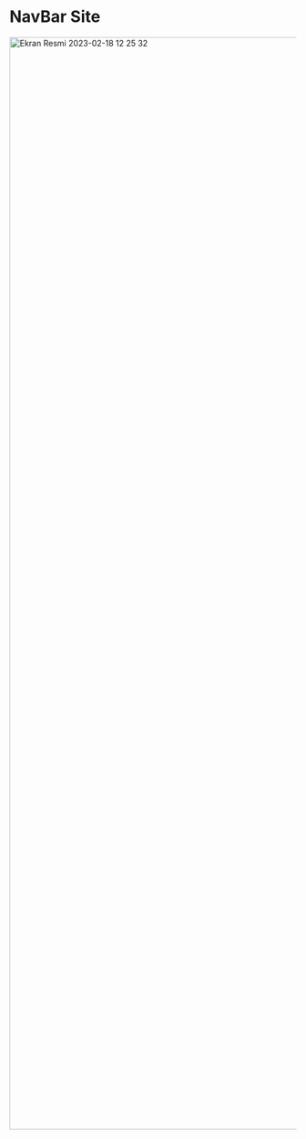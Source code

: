 <h1> NavBar Site </h1>

<img width="1918" alt="Ekran Resmi 2023-02-18 12 25 32" src="https://user-images.githubusercontent.com/105823500/219857677-d85e50a2-3aff-4700-8d40-ea3bd5993671.png">
